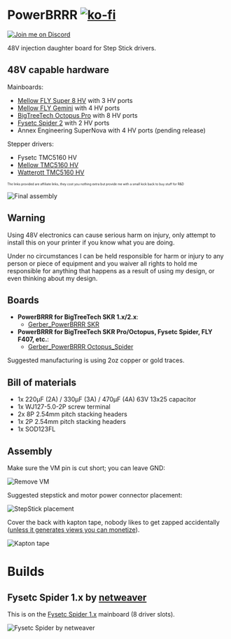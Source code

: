 # PowerBRRR [![ko-fi](https://ko-fi.com/img/githubbutton_sm.svg)](https://ko-fi.com/O4O87Q19F)

[![Join me on Discord](https://discord.com/api/guilds/859029902648672256/widget.png?style=banner2)](https://discord.gg/J5ZarAe6) 

48V injection daughter board for Step Stick drivers.

## 48V capable hardware

Mainboards:
* [Mellow FLY Super 8 HV](https://s.click.aliexpress.com/e/_ApXre6) with 3 HV ports
* [Mellow FLY Gemini](https://s.click.aliexpress.com/e/_AWuUII) with 4 HV ports
* [BigTreeTech Octopus Pro](https://s.click.aliexpress.com/e/_A7pmpM) with 8 HV ports
* [Fysetc Spider 2](https://s.click.aliexpress.com/e/_Ao7vds) with 2 HV ports
* Annex Engineering SuperNova with 4 HV ports (pending release)

Stepper drivers:
* Fysetc TMC5160 HV
* [Mellow TMC5160 HV](https://s.click.aliexpress.com/e/_A8PwqQ)
* [Watterott TMC5160 HV](https://shop.watterott.com/SilentStepStick-TMC5160-Stepper-motor-driver-HV-V15)

<span style="font-size:50%">The links provided are affiliate links, they cost you nothing extra but provide me with a small kick back to buy stuff for R&D</span>

![Final assembly](./images/09F4CF90-5943-41B8-BEAC-B70100F668FB_1_105_c.jpeg)

## Warning
Using 48V electronics can cause serious harm on injury, only attempt to install this on your printer if you know what you are doing.

Under no circumstances I can be held responsible for harm or injury to any person or piece of equipment and you waiver all rights to hold me responsible for anything that happens as a result of using my design, or even thinking about my design.

## Boards

* **PowerBRRR for BigTreeTech SKR 1.x/2.x**:
  * [Gerber_PowerBRRR SKR](./Gerber_PowerBRRR%20SKR_2021-09-22.zip)
* **PowerBRRR for BigTreeTech SKR Pro/Octopus, Fysetc Spider, FLY F407, etc.**: 
  * [Gerber_PowerBRRR Octopus_Spider](./Gerber_PowerBRRR%20Octopus_Spider_2021-09-22.zip)

Suggested manufacturing is using 2oz copper or gold traces.

## Bill of materials

* 1x 220µF (2A) / 330µF (3A) / 470µF (4A) 63V 13x25 capacitor
* 1x WJ127-5.0-2P screw terminal
* 2x 8P 2.54mm pitch stacking headers
* 1x 2P 2.54mm pitch stacking headers
* 1x SOD123FL

## Assembly

Make sure the VM pin is cut short; you can leave GND:

![Remove VM](./images/C28A7719-5B15-4E75-AFF1-D4E878BD47A6_1_105_c.jpeg)

Suggested stepstick and motor power connector placement:

![StepStick placement](./images/BDAB8EB0-31D3-4D04-B1EB-267B53DB9AE4_1_105_c.jpeg)

Cover the back with kapton tape, nobody likes to get zapped accidentally ([unless it generates views you can monetize](https://www.youtube.com/channel/UCJ0-OtVpF0wOKEqT2Z1HEtA)).

![Kapton tape](./images/D83F7161-6625-4BD3-8D6B-E5B84A2D34B2_1_105_c.jpeg)

# Builds

## Fysetc Spider 1.x by [netweaver](https://github.com/netweaver1970)

This is on the [Fysetc Spider 1.x](https://s.click.aliexpress.com/e/_AX27Ty) mainboard (8 driver slots).

![Fysetc Spider by netweaver](./images/fysetc-spider-netweaver.jpg)
